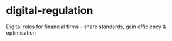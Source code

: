 # digital-regulation
Digital rules for financial firms - share standards, gain efficiency &amp; optimisation
